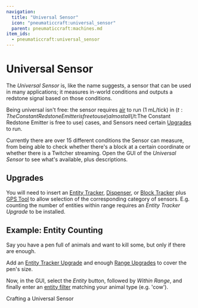 ```yaml
---
navigation:
  title: "Universal Sensor"
  icon: "pneumaticcraft:universal_sensor"
  parent: pneumaticcraft:machines.md
item_ids:
  - pneumaticcraft:universal_sensor
---
```


# Universal Sensor

The *Universal Sensor* is, like the name suggests, a sensor that can be used in many applications; it measures in-world conditions and outputs a <Color hex="#f00">redstone signal</Color> based on those conditions.

Being universal isn't free: the sensor requires [air](../pressure.md) to run (1 mL/tick) in <Color hex="#880">$(t:The Constant Redstone Emitter is free to use)almost all$(/t:The Constant Redstone Emitter is free to use)</Color> cases, and Sensors need certain [Upgrades](../upgrades.md) to run.

<ItemImage id="pneumaticcraft:universal_sensor" />

Currently there are over 15 different conditions the Sensor can measure, from being able to check whether there's a block at a certain coordinate or whether there is a Twitcher streaming. Open the GUI of the *Universal Sensor* to see what's available, plus descriptions.

## Upgrades

You will need to insert an [Entity Tracker](../upgrades.md#entity_tracker), [Dispenser](../upgrades.md#dispenser), or [Block Tracker](../upgrades.md#block_tracker) plus [GPS Tool](../gps_tool.md) to allow selection of the corresponding category of sensors. E.g. counting the number of entities within range requires an *Entity Tracker Upgrade* to be installed.

## Example: Entity Counting

Say you have a pen full of animals and want to kill some, but only if there are enough.

Add an [Entity Tracker Upgrade](../upgrades.md#entity_tracker) and enough [Range Upgrades](../upgrades.md#range) to cover the pen's size.

Now, in the GUI, select the *Entity* button, followed by *Within Range*, and finally enter an [entity filter](../entity_filter.md) matching your animal type (e.g. 'cow').

Crafting a Universal Sensor

<Recipe id="pneumaticcraft:universal_sensor" />

